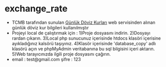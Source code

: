 # exchange_rate
<ul>
<li>
TCMB tarafından sunulan <a href="https://www.tcmb.gov.tr/kurlar/today.xml">Günlük Döviz Kurları</a> web servisinden alınan günlük döviz kur bilgileri kullanılmıştır
</li>
<li>
Projeyi local de çalıştırmak için :
1)Proje dosyasını indirin.
2)Dosyayı rardan çıkarın.
3)Local php sunucunuz içerisinde htdocs klasöri içerisine ayıkladığınız kalsörü taşıyınız.
4)Klasör içerisinde 'database_copy' adlı klasörü açın ve phpMyAdmin veritabanına bu sql bilgisini içeri aktarın.
5)Web tarayıcınızda ilgili proje dosyasını çağırın.
</li>
<li>
email : test@gmail.com
şifre : 123
</li>
